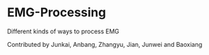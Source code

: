 # EMG-Processing
Different kinds of ways to process EMG


Contributed by Junkai, Anbang, Zhangyu, Jian, Junwei and Baoxiang
